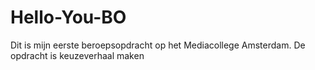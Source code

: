 # Hello-You-BO
Dit is mijn eerste beroepsopdracht op het Mediacollege Amsterdam. De opdracht is keuzeverhaal maken
